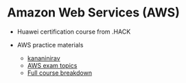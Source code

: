 # Amazon Web Services (AWS)

- Huawei certification course from .HACK

- AWS practice materials
    - [kananinirav](https://github.com/kananinirav/AWS-Certified-Cloud-Practitioner-Notes/blob/master/practice-exam/exams.md)
    - [AWS exam topics](https://www.examtopics.com/exams/amazon/aws-certified-cloud-practitioner/view/)
    - [Full course breakdown](https://youtu.be/NhDYbskXRgc?si=Rrd3D_nseCUGuiPX)

